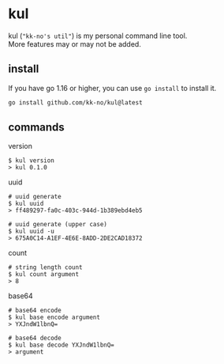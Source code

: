 # kul
kul (`"kk-no's util"`) is my personal command line tool.  
More features may or may not be added.

## install
If you have go 1.16 or higher, you can use `go install` to install it.
```sh
go install github.com/kk-no/kul@latest
```

## commands
version
```shell
$ kul version
> kul 0.1.0
```

uuid
```shell
# uuid generate
$ kul uuid
> ff489297-fa0c-403c-944d-1b389ebd4eb5

# uuid generate (upper case)
$ kul uuid -u
> 675A0C14-A1EF-4E6E-8ADD-2DE2CAD18372
```

count
```shell
# string length count
$ kul count argument
> 8
```

base64
```shell
# base64 encode
$ kul base encode argument
> YXJndW1lbnQ=

# base64 decode
$ kul base decode YXJndW1lbnQ=
> argument
```